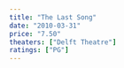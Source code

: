 ```yaml
---
title: "The Last Song"
date: "2010-03-31"
price: "7.50"
theaters: ["Delft Theatre"]
ratings: ["PG"]
---
```

